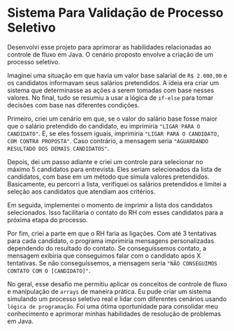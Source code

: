 # Sistema Para Validação de Processo Seletivo

Desenvolvi esse projeto para aprimorar as habilidades relacionadas ao controle de fluxo em Java. O cenário proposto envolve a criação de um processo seletivo.

Imaginei uma situação em que havia um valor base salarial de `R$ 2.000,00` e os candidatos informavam seus salários pretendidos. A ideia era criar um sistema que determinasse as ações a serem tomadas com base nesses valores. No final, tudo se resumiu a usar a lógica de `if-else` para tomar decisões com base nas diferentes condições.

Primeiro, criei um cenário em que, se o valor do salário base fosse maior que o salário pretendido do candidato, eu imprimiria `"LIGAR PARA O CANDIDATO"`. E, se eles fossem iguais, imprimiria `"LIGAR PARA O CANDIDATO, COM CONTRA PROPOSTA"`. Caso contrário, a mensagem seria `"AGUARDANDO RESULTADO DOS DEMAIS CANDIDATOS"`.

Depois, dei um passo adiante e criei um controle para selecionar no máximo 5 candidatos para entrevista. Eles seriam selecionados da lista de candidatos, com base em um método que simula valores pretendidos. Basicamente, eu percorri a lista, verifiquei os salários pretendidos e limitei a seleção aos candidatos que atendiam aos critérios.

Em seguida, implementei o momento de imprimir a lista dos candidatos selecionados. Isso facilitaria o contato do RH com esses candidatos para a próxima etapa do processo.

Por fim, criei a parte em que o RH faria as ligações. Com até 3 tentativas para cada candidato, o programa imprimiria mensagens personalizadas dependendo do resultado do contato. Se conseguíssemos contato, a mensagem exibiria que conseguimos falar com o candidato após X tentativas. Se não conseguíssemos, a mensagem seria `"NÃO CONSEGUIMOS CONTATO COM O [CANDIDATO]"`.

No geral, esse desafio me permitiu aplicar os conceitos de controle de fluxo e manipulação de `arrays` de maneira prática. Eu pude criar um sistema simulando um processo seletivo real e lidar com diferentes cenários usando `lógica de programação`. Foi uma ótima oportunidade para consolidar meu conhecimento e aprimorar minhas habilidades de resolução de problemas em Java.

